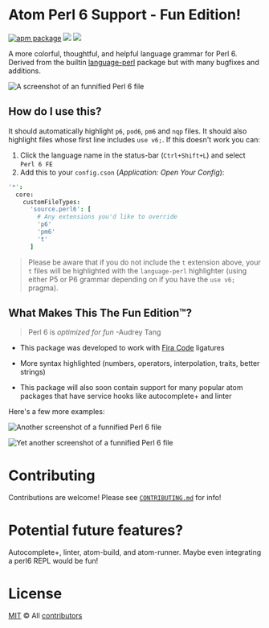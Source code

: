 # Atom Perl 6 Support - Fun Edition!

[![apm package][apm-ver-link]][releases]
[![][dl-badge]][apm-pkg-link]
[![][mit-badge]][mit]

A more colorful, thoughtful, and helpful language grammar for Perl 6. Derived from the builtin [language-perl](https://github.com/atom/language-perl) package but with many bugfixes and additions.

![A screenshot of an funnified Perl 6 file](https://raw.githubusercontent.com/perl6/atom-language-perl6/master/images/example3.png)

## How do I use this?

It should automatically highlight `p6`, `pod6`, `pm6` and `nqp` files.
It should also highlight files whose first line includes `use v6;`.
If this doesn't work you can:

1. Click the language name in the status-bar (`Ctrl+Shift+L`) and select `Perl 6 FE`
2. Add this to your `config.cson` (*Application: Open Your Config*):

  ```coffee
  '*':
    core:
      customFileTypes:
        'source.perl6': [
          # Any extensions you'd like to override
          'p6'
          'pm6'
          't'
        ]
  ```

> Please be aware that if you do not include the `t` extension
above, your `t` files will be highlighted with the `language-perl` highlighter (using either P5 or P6 grammar depending on if you have the `use v6;` pragma).

## What Makes This The Fun Edition™?

> Perl 6 is *optimized for fun* -Audrey Tang

* This package was developed to work with [Fira Code](https://github.com/tonsky/FiraCode) ligatures

* More syntax highlighted (numbers, operators, interpolation, traits, better strings)

* This package will also soon contain support for many popular atom packages that have service hooks like autocomplete+ and linter

Here's a few more examples:

![Another screenshot of a funnified Perl 6 file](https://raw.githubusercontent.com/perl6/atom-language-perl6/master/images/example1.png)

![Yet another screenshot of a funnified Perl 6 file](https://raw.githubusercontent.com/perl6/atom-language-perl6/master/images/example2.png)

# Contributing

Contributions are welcome! Please see [`CONTRIBUTING.md`](/CONTRIBUTING.md) for info!

# Potential future features?
Autocomplete+, linter, atom-build, and atom-runner.  Maybe even integrating a perl6 REPL would be fun!

# License

[MIT][mit] © All [contributors](/CREDITS)


[mit]:          http://opensource.org/licenses/MIT
[author]:       http://github.com/perl6
[releases]:     https://github.com/perl6/atom-language-perl6/releases
[mit-badge]:    https://img.shields.io/apm/l/language-perl6.svg
[apm-pkg-link]: https://atom.io/packages/language-perl6
[apm-ver-link]: https://img.shields.io/apm/v/language-perl6.svg
[dl-badge]:     http://img.shields.io/apm/dm/language-perl6.svg
[slack-badge]:  http://perl6.bestforever.com/badge.svg
[slack]:        http://perl6.bestforever.com
[contributing]: (/CONTRIBUTING.md)
